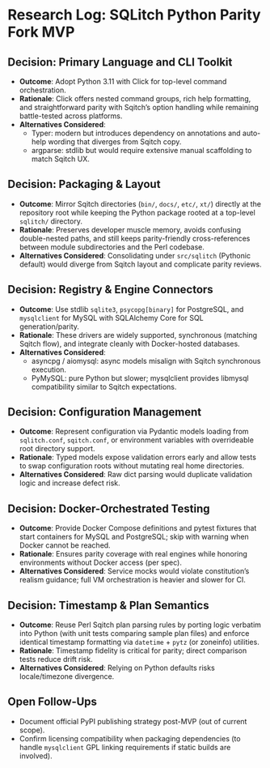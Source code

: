 # Research Log: SQLitch Python Parity Fork MVP

## Decision: Primary Language and CLI Toolkit
- **Outcome**: Adopt Python 3.11 with Click for top-level command orchestration.
- **Rationale**: Click offers nested command groups, rich help formatting, and straightforward parity with Sqitch’s option handling while remaining battle-tested across platforms.
- **Alternatives Considered**:
  - Typer: modern but introduces dependency on annotations and auto-help wording that diverges from Sqitch copy.
  - argparse: stdlib but would require extensive manual scaffolding to match Sqitch UX.

## Decision: Packaging & Layout
- **Outcome**: Mirror Sqitch directories (`bin/`, `docs/`, `etc/`, `xt/`) directly at the repository root while keeping the Python package rooted at a top-level `sqlitch/` directory.
- **Rationale**: Preserves developer muscle memory, avoids confusing double-nested paths, and still keeps parity-friendly cross-references between module subdirectories and the Perl codebase.
- **Alternatives Considered**: Consolidating under `src/sqlitch` (Pythonic default) would diverge from Sqitch layout and complicate parity reviews.

## Decision: Registry & Engine Connectors
- **Outcome**: Use stdlib `sqlite3`, `psycopg[binary]` for PostgreSQL, and `mysqlclient` for MySQL with SQLAlchemy Core for SQL generation/parity.
- **Rationale**: These drivers are widely supported, synchronous (matching Sqitch flow), and integrate cleanly with Docker-hosted databases.
- **Alternatives Considered**:
  - asyncpg / aiomysql: async models misalign with Sqitch synchronous execution.
  - PyMySQL: pure Python but slower; mysqlclient provides libmysql compatibility similar to Sqitch expectations.

## Decision: Configuration Management
- **Outcome**: Represent configuration via Pydantic models loading from `sqlitch.conf`, `sqitch.conf`, or environment variables with overrideable root directory support.
- **Rationale**: Typed models expose validation errors early and allow tests to swap configuration roots without mutating real home directories.
- **Alternatives Considered**: Raw dict parsing would duplicate validation logic and increase defect risk.

## Decision: Docker-Orchestrated Testing
- **Outcome**: Provide Docker Compose definitions and pytest fixtures that start containers for MySQL and PostgreSQL; skip with warning when Docker cannot be reached.
- **Rationale**: Ensures parity coverage with real engines while honoring environments without Docker access (per spec).
- **Alternatives Considered**: Service mocks would violate constitution’s realism guidance; full VM orchestration is heavier and slower for CI.

## Decision: Timestamp & Plan Semantics
- **Outcome**: Reuse Perl Sqitch plan parsing rules by porting logic verbatim into Python (with unit tests comparing sample plan files) and enforce identical timestamp formatting via `datetime` + `pytz` (or zoneinfo) utilities.
- **Rationale**: Timestamp fidelity is critical for parity; direct comparison tests reduce drift risk.
- **Alternatives Considered**: Relying on Python defaults risks locale/timezone divergence.

## Open Follow-Ups
- Document official PyPI publishing strategy post-MVP (out of current scope).
- Confirm licensing compatibility when packaging dependencies (to handle `mysqlclient` GPL linking requirements if static builds are involved).
